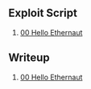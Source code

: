 ## Exploit Script
1. [00 Hello Ethernaut](./script/00_HelloEthernaut.s.sol)

## Writeup
1. [00 Hello Ethernaut](./writeup/00_HelloEthernaut.md)
